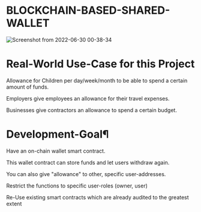 # BLOCKCHAIN-BASED-SHARED-WALLET
![Screenshot from 2022-06-30 00-38-34](https://user-images.githubusercontent.com/73174196/176516848-4dc2ac06-42f0-4795-8321-8992c018631f.png)

# Real-World Use-Case for this Project
Allowance for Children per day/week/month to be able to spend a certain amount of funds.

Employers give employees an allowance for their travel expenses.

Businesses give contractors an allowance to spend a certain budget.

# Development-Goal¶
Have an on-chain wallet smart contract.

This wallet contract can store funds and let users withdraw again.

You can also give "allowance" to other, specific user-addresses.

Restrict the functions to specific user-roles (owner, user)

Re-Use existing smart contracts which are already audited to the greatest extent
